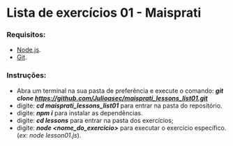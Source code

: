 # Lista de exercícios 01 - Maisprati

### Requisitos:

- [Node.js](https://nodejs.org/pt).
- [Git](https://git-scm.com/downloads).

### Instruções:

- Abra um terminal na sua pasta de preferência e execute o comando: ***git clone https://github.com/Julioasec/maisprati_lessons_list01.git***
- digite: ***cd maisprati_lessons_list01*** para entrar na pasta do repositório.
- digite: ***npm i*** para instalar as dependências.
- digite: **_cd lessons_** para entrar na pasta dos exercícios;
- digite: ***node <nome_do_exercicio>*** para executar o exercício específico. (*ex: node lesson01.js*).

